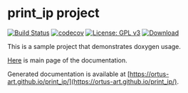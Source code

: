 # print_ip project

[![Build Status][travis-badge]][travis-link]
[![codecov][codecov-badge]][codecov-link]
[![License: GPL v3][license-badge]](LICENSE)
[![Download][bintray-badge]][bintray-link]

This is a sample project that demonstrates doxygen usage.

[Here](docs/MainPage.md) is main page of the documentation.

Generated documentation is available at [https://ortus-art.github.io/print_ip/](https://ortus-art.github.io/print_ip/).

[travis-badge]:    https://travis-ci.org/ortus-art/print_ip.svg?branch=master
[travis-link]:     https://travis-ci.org/ortus-art/print_ip
[license-badge]:   https://img.shields.io/badge/License-GPL%20v3-blue.svg
[codecov-badge]:   https://codecov.io/gh/ortus-art/print_ip/branch/master/graph/badge.svg
[codecov-link]:    https://codecov.io/gh/ortus-art/print_ip
[bintray-badge]:   https://api.bintray.com/packages/ortus-art/course/print_ip/images/download.svg
[bintray-link]:    https://bintray.com/ortus-art/course/print_ip/_latestVersion